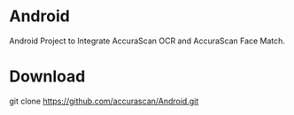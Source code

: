 # Android
Android Project to Integrate AccuraScan OCR and AccuraScan Face Match.

# Download
git clone https://github.com/accurascan/Android.git
